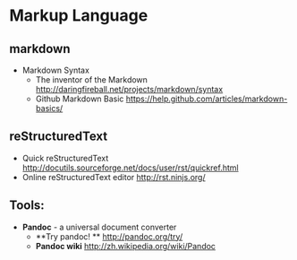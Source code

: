 # Markup Language

## markdown

* Markdown Syntax
    + The inventor of the Markdown <http://daringfireball.net/projects/markdown/syntax>
    + Github Markdown Basic <https://help.github.com/articles/markdown-basics/>


## reStructuredText

+ Quick reStructuredText <http://docutils.sourceforge.net/docs/user/rst/quickref.html>
+ Online reStructuredText editor <http://rst.ninjs.org/>


## Tools:

* **Pandoc** - a universal document converter
    + **Try pandoc! ** <http://pandoc.org/try/>
    + **Pandoc wiki** <http://zh.wikipedia.org/wiki/Pandoc>
